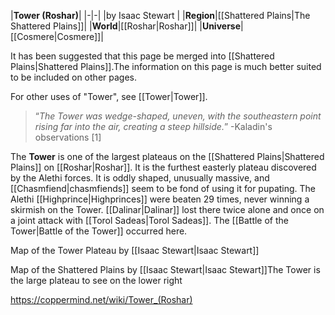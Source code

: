 |**Tower (Roshar)**|
|-|-|
|by  Isaac Stewart |
|**Region**|[[Shattered Plains\|The Shattered Plains]]|
|**World**|[[Roshar\|Roshar]]|
|**Universe**|[[Cosmere\|Cosmere]]|

It has been suggested that this page be merged into [[Shattered Plains\|Shattered Plains]].The information on this page is much better suited to be included on other pages.

For other uses of "Tower", see [[Tower\|Tower]].
>“*The Tower was wedge-shaped, uneven, with the southeastern point rising far into the air, creating a steep hillside.*”
\-Kaladin's observations [1]


The **Tower** is one of the largest plateaus on the [[Shattered Plains\|Shattered Plains]] on [[Roshar\|Roshar]]. It is the furthest easterly plateau discovered by the Alethi forces. It is oddly shaped, unusually massive, and [[Chasmfiend\|chasmfiends]] seem to be fond of using it for pupating.
The Alethi [[Highprince\|Highprinces]] were beaten 29 times, never winning a skirmish on the Tower. [[Dalinar\|Dalinar]] lost there twice alone and once on a joint attack with [[Torol Sadeas\|Torol Sadeas]].
The [[Battle of the Tower\|Battle of the Tower]] occurred here.





Map of the Tower Plateau by [[Isaac Stewart\|Isaac Stewart]]






Map of the Shattered Plains by [[Isaac Stewart\|Isaac Stewart]]The Tower is the large plateau to see on the lower right






https://coppermind.net/wiki/Tower_(Roshar)
